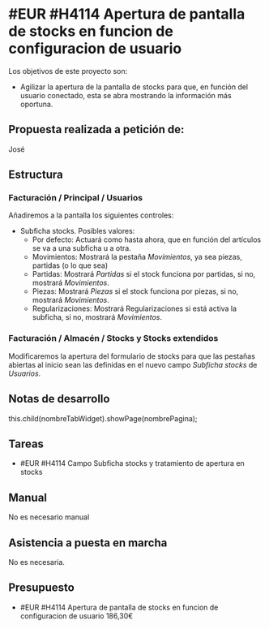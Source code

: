 # #EUR #H4114 Apertura de pantalla de stocks en funcion de configuracion de usuario

Los objetivos de este proyecto son:
+ Agilizar la apertura de la pantalla de stocks para que, en función del usuario conectado, esta se abra mostrando la información más oportuna.

## Propuesta realizada a petición de:
José

## Estructura

### Facturación / Principal / Usuarios
Añadiremos a la pantalla los siguientes controles:
+ Subficha stocks. Posibles valores:
    + Por defecto: Actuará como hasta ahora, que en función del artículos se va a una subficha u a otra.
    + Movimientos: Mostrará la pestaña _Movimientos_, ya sea piezas, partidas (o lo que sea)
    + Partidas: Mostrará _Partidas_ si el stock funciona por partidas, si no, mostrará _Movimientos_.
    + Piezas: Mostrará _Piezas_ si el stock funciona por piezas, si no, mostrará _Movimientos_.
    + Regularizaciones: Mostrará Regularizaciones si está activa la subficha, si no, mostrará _Movimientos_.

### Facturación / Almacén / Stocks y Stocks extendidos
Modificaremos la apertura del formulario de stocks para que las pestañas abiertas al inicio sean las definidas en el nuevo campo _Subficha stocks_ de _Usuarios_.

## Notas de desarrollo
this.child(nombreTabWidget).showPage(nombrePagina);

## Tareas
+ #EUR #H4114 Campo Subficha stocks y tratamiento de apertura en stocks

## Manual
No es necesario manual

## Asistencia a puesta en marcha
No es necesaria.

## Presupuesto
+ #EUR #H4114 Apertura de pantalla de stocks en funcion de configuracion de usuario 186,30€

